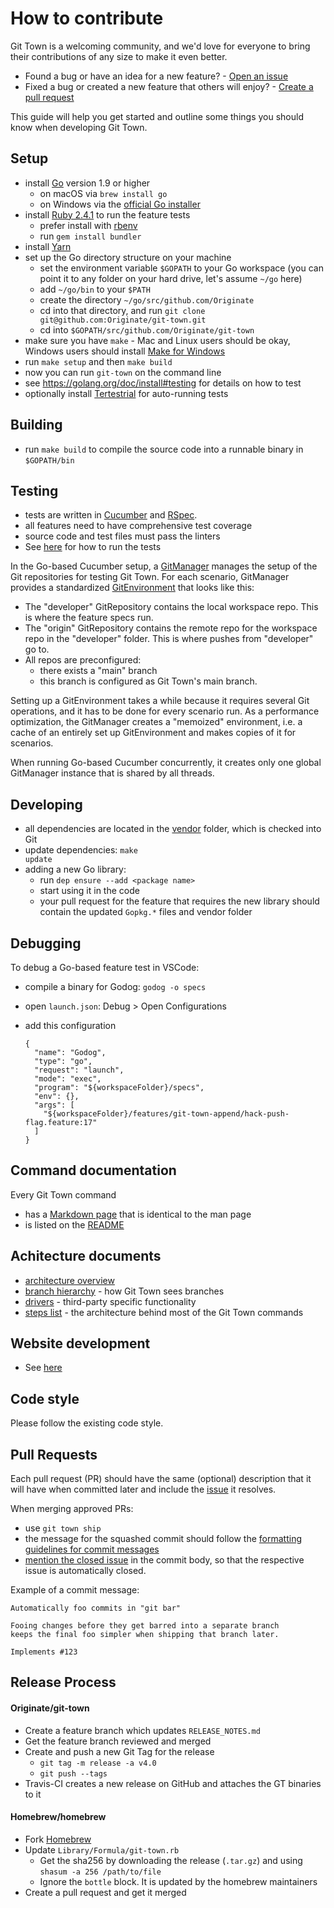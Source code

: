 # How to contribute

Git Town is a welcoming community, and we'd love for everyone to bring their
contributions of any size to make it even better.

- Found a bug or have an idea for a new feature? -
  [Open an issue](https://github.com/Originate/git-town/issues/new)
- Fixed a bug or created a new feature that others will enjoy? -
  [Create a pull request](https://help.github.com/articles/using-pull-requests/)

This guide will help you get started and outline some things you should know
when developing Git Town.

## Setup

- install [Go](https://golang.org) version 1.9 or higher
  - on macOS via `brew install go`
  - on Windows via the [official Go installer](https://golang.org/dl)
- install [Ruby 2.4.1](https://www.ruby-lang.org/en/documentation/installation)
  to run the feature tests
  - prefer install with [rbenv](https://github.com/sstephenson/rbenv)
  - run `gem install bundler`
- install [Yarn](https://yarnpkg.com/)
- set up the Go directory structure on your machine
  - set the environment variable `$GOPATH` to your Go workspace (you can point
    it to any folder on your hard drive, let's assume `~/go` here)
  - add `~/go/bin` to your `$PATH`
  - create the directory `~/go/src/github.com/Originate`
  - cd into that directory, and run
    `git clone git@github.com:Originate/git-town.git`
  - cd into `$GOPATH/src/github.com/Originate/git-town`
- make sure you have `make` - Mac and Linux users should be okay, Windows users
  should install
  [Make for Windows](http://gnuwin32.sourceforge.net/packages/make.htm)
- run <code textrun="verify-make-command">make setup</code> and then
  <code textrun="verify-make-command">make build</code>
- now you can run `git-town` on the command line
- see https://golang.org/doc/install#testing for details on how to test
- optionally install
  [Tertestrial](https://github.com/Originate/tertestrial-server) for
  auto-running tests

## Building

- run <code textrun="verify-make-command">make build</code> to compile the
  source code into a runnable binary in `$GOPATH/bin`

## Testing

- tests are written in [Cucumber](https://cucumber.io) and
  [RSpec](https://rspec.info).
- all features need to have comprehensive test coverage
- source code and test files must pass the linters
- See [here](./documentation/development/testing.md) for how to run the tests

In the Go-based Cucumber setup, a [GitManager](test/git_manager.go) manages the
setup of the Git repositories for testing Git Town. For each scenario,
GitManager provides a standardized [GitEnvironment](test/git_environment.go)
that looks like this:

- The "developer" GitRepository contains the local workspace repo. This is where
  the feature specs run.
- The "origin" GitRepository contains the remote repo for the workspace repo in
  the "developer" folder. This is where pushes from "developer" go to.
- All repos are preconfigured:
  - there exists a "main" branch
  - this branch is configured as Git Town's main branch.

Setting up a GitEnvironment takes a while because it requires several Git
operations, and it has to be done for every scenario run. As a performance
optimization, the GitManager creates a "memoized" environment, i.e. a cache of
an entirely set up GitEnvironment and makes copies of it for scenarios.

When running Go-based Cucumber concurrently, it creates only one global
GitManager instance that is shared by all threads.

## Developing

- all dependencies are located in the [vendor](vendor) folder, which is checked
  into Git
- update dependencies: <code textrun="verify-make-command">make update</code>
- adding a new Go library:
  - run `dep ensure --add <package name>`
  - start using it in the code
  - your pull request for the feature that requires the new library should
    contain the updated `Gopkg.*` files and vendor folder

## Debugging

To debug a Go-based feature test in VSCode:

- compile a binary for Godog: `godog -o specs`
- open `launch.json`: Debug > Open Configurations
- add this configuration

  ```
  {
    "name": "Godog",
    "type": "go",
    "request": "launch",
    "mode": "exec",
    "program": "${workspaceFolder}/specs",
    "env": {},
    "args": [
      "${workspaceFolder}/features/git-town-append/hack-push-flag.feature:17"
    ]
  }
  ```

## Command documentation

Every Git Town command

- has a [Markdown page](./documentation/commands) that is identical to the man
  page
- is listed on the [README](./README.md)

## Achitecture documents

- [architecture overview](./documentation/development/architecture.md)
- [branch hierarchy](./documentation/development/branch_hierarchy.md) - how Git
  Town sees branches
- [drivers](./documentation/development/drivers.md) - third-party specific
  functionality
- [steps list](./documentation/development/steps_list.md) - the architecture
  behind most of the Git Town commands

## Website development

- See [here](./documentation/development/website.md)

## Code style

Please follow the existing code style.

## Pull Requests

Each pull request (PR) should have the same (optional) description that it will
have when committed later and include the
[issue](https://github.com/Originate/git-town/issues) it resolves.

When merging approved PRs:

- use `git town ship`
- the message for the squashed commit should follow the
  [formatting guidelines for commit messages](http://tbaggery.com/2008/04/19/a-note-about-git-commit-messages.html)
- [mention the closed issue](https://help.github.com/articles/closing-issues-via-commit-messages)
  in the commit body, so that the respective issue is automatically closed.

Example of a commit message:

```
Automatically foo commits in "git bar"

Fooing changes before they get barred into a separate branch
keeps the final foo simpler when shipping that branch later.

Implements #123
```

## Release Process

#### Originate/git-town

- Create a feature branch which updates `RELEASE_NOTES.md`
- Get the feature branch reviewed and merged
- Create and push a new Git Tag for the release
  - `git tag -m release -a v4.0`
  - `git push --tags`
- Travis-CI creates a new release on GitHub and attaches the GT binaries to it

#### Homebrew/homebrew

- Fork [Homebrew](https://github.com/Homebrew/homebrew)
- Update `Library/Formula/git-town.rb`
  - Get the sha256 by downloading the release (`.tar.gz`) and using
    `shasum -a 256 /path/to/file`
  - Ignore the `bottle` block. It is updated by the homebrew maintainers
- Create a pull request and get it merged
